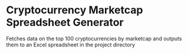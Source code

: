 # Cryptocurrency Marketcap Spreadsheet Generator

Fetches data on the top 100 cryptocurrencies by marketcap and outputs them to an Excel spreadsheet in the project directory
